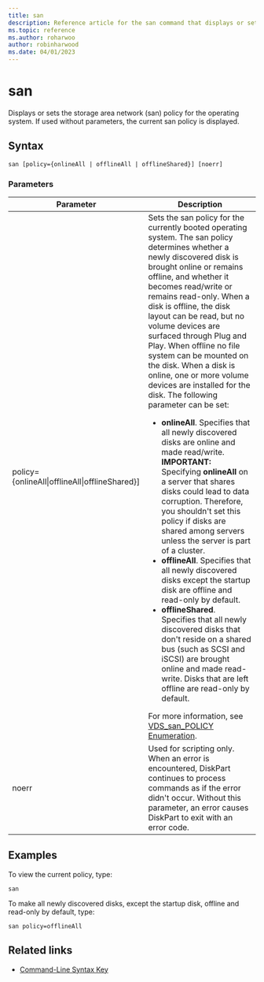 ```yaml
---
title: san
description: Reference article for the san command that displays or sets the storage area network (SAN) policy for the operating system.
ms.topic: reference
ms.author: roharwoo
author: robinharwood
ms.date: 04/01/2023
---
```


# san



Displays or sets the storage area network (san) policy for the operating system. If used without parameters, the current san policy is displayed.

## Syntax

```
san [policy={onlineAll | offlineAll | offlineShared}] [noerr]
```

### Parameters

| Parameter | Description |
|--|--|
| policy={onlineAll\|offlineAll\|offlineShared}] | Sets the san policy for the currently booted operating system. The san policy determines whether a newly discovered disk is brought online or remains offline, and whether it becomes read/write or remains read-only. When a disk is offline, the disk layout can be read, but no volume devices are surfaced through Plug and Play. When offline no file system can be mounted on the disk. When a disk is online, one or more volume devices are installed for the disk. The following parameter can be set:<ul><li>**onlineAll**. Specifies that all newly discovered disks are online and made read/write. **IMPORTANT:** Specifying **onlineAll** on a server that shares disks could lead to data corruption. Therefore, you shouldn't set this policy if disks are shared among servers unless the server is part of a cluster.</li><li>**offlineAll**. Specifies that all newly discovered disks except the startup disk are offline and read-only by default.</li><li>**offlineShared**. Specifies that all newly discovered disks that don't reside on a shared bus (such as SCSI and iSCSI) are brought online and made read-write. Disks that are left offline are read-only by default.</li></ul>For more information, see [VDS_san_POLICY Enumeration](/windows/win32/api/vds/ne-vds-vds_san_policy). |
| noerr | Used for scripting only. When an error is encountered, DiskPart continues to process commands as if the error didn't occur. Without this parameter, an error causes DiskPart to exit with an error code. |

## Examples

To view the current policy, type:

```
san
```

To make all newly discovered disks, except the startup disk, offline and read-only by default, type:

```
san policy=offlineAll
```

## Related links

- [Command-Line Syntax Key](command-line-syntax-key.md)
